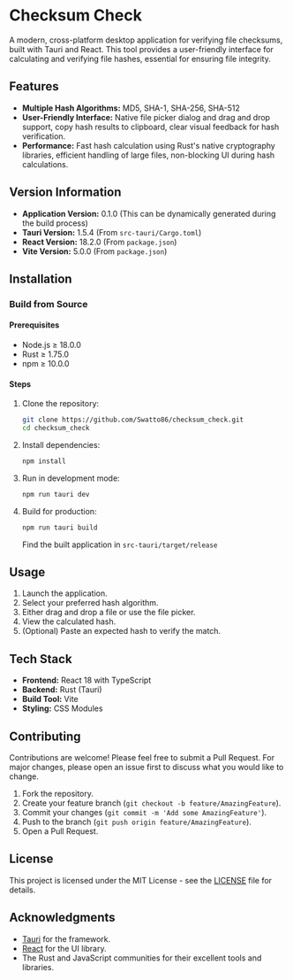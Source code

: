 # Checksum Check

A modern, cross-platform desktop application for verifying file checksums, built with Tauri and React. This tool provides a user-friendly interface for calculating and verifying file hashes, essential for ensuring file integrity.

## Features

- **Multiple Hash Algorithms:** MD5, SHA-1, SHA-256, SHA-512
- **User-Friendly Interface:** Native file picker dialog and drag and drop support, copy hash results to clipboard, clear visual feedback for hash verification.
- **Performance:** Fast hash calculation using Rust's native cryptography libraries, efficient handling of large files, non-blocking UI during hash calculations.

## Version Information

- **Application Version:** 0.1.0 (This can be dynamically generated during the build process)
- **Tauri Version:** 1.5.4 (From `src-tauri/Cargo.toml`)
- **React Version:** 18.2.0 (From `package.json`)
- **Vite Version:** 5.0.0 (From `package.json`)

## Installation

### Build from Source

#### Prerequisites

- Node.js ≥ 18.0.0
- Rust ≥ 1.75.0
- npm ≥ 10.0.0

#### Steps

1. Clone the repository:

   ```bash
   git clone https://github.com/Swatto86/checksum_check.git
   cd checksum_check
   ```

2. Install dependencies:

   ```bash
   npm install
   ```

3. Run in development mode:

   ```bash
   npm run tauri dev
   ```

4. Build for production:

   ```bash
   npm run tauri build
   ```

   Find the built application in `src-tauri/target/release`

## Usage

1. Launch the application.
2. Select your preferred hash algorithm.
3. Either drag and drop a file or use the file picker.
4. View the calculated hash.
5. (Optional) Paste an expected hash to verify the match.

## Tech Stack

- **Frontend:** React 18 with TypeScript
- **Backend:** Rust (Tauri)
- **Build Tool:** Vite
- **Styling:** CSS Modules

## Contributing

Contributions are welcome! Please feel free to submit a Pull Request. For major changes, please open an issue first to discuss what you would like to change.

1. Fork the repository.
2. Create your feature branch (`git checkout -b feature/AmazingFeature`).
3. Commit your changes (`git commit -m 'Add some AmazingFeature'`).
4. Push to the branch (`git push origin feature/AmazingFeature`).
5. Open a Pull Request.

## License

This project is licensed under the MIT License - see the [LICENSE](LICENSE) file for details.

## Acknowledgments

- [Tauri](https://tauri.app/) for the framework.
- [React](https://reactjs.org/) for the UI library.
- The Rust and JavaScript communities for their excellent tools and libraries.
